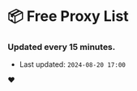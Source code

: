 # :package: Free Proxy List
### Updated every 15 minutes.

- Last updated: `2024-08-20 17:00`

:heart:
